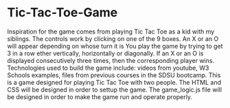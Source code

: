 # Tic-Tac-Toe-Game
Inspiration for the game comes from playing Tic Tac Toe as a kid with my siblings.
The controls work by clicking on one of the 9 boxes. An X or an O will appear depending on whose turn it is
You play the game by trying to get 3 in a row ether vertically, horizontally or diagonally. If an X or an O is displayed consecutively three times, then the corresponding player wins.
Technologies used to build the game include: videos from youtube, W3 Schools examples, files from previous courses in the SDSU bootcamp.
This is a game designed for playing Tic Tac Toe with two people.
The HTML and CSS will be designed in order to settup the game.
The game_logic.js file will be designed in order to make the game run and operate properly.
